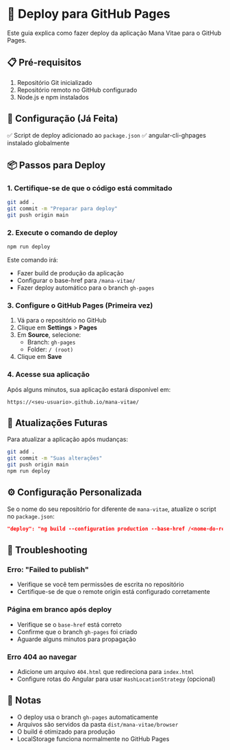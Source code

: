 # 🚀 Deploy para GitHub Pages

Este guia explica como fazer deploy da aplicação Mana Vitae para o GitHub Pages.

## 📋 Pré-requisitos

1. Repositório Git inicializado
2. Repositório remoto no GitHub configurado
3. Node.js e npm instalados

## 🔧 Configuração (Já Feita)

✅ Script de deploy adicionado ao `package.json`
✅ angular-cli-ghpages instalado globalmente

## 📦 Passos para Deploy

### 1. Certifique-se de que o código está commitado

```bash
git add .
git commit -m "Preparar para deploy"
git push origin main
```

### 2. Execute o comando de deploy

```bash
npm run deploy
```

Este comando irá:
- Fazer build de produção da aplicação
- Configurar o base-href para `/mana-vitae/`
- Fazer deploy automático para o branch `gh-pages`

### 3. Configure o GitHub Pages (Primeira vez)

1. Vá para o repositório no GitHub
2. Clique em **Settings** > **Pages**
3. Em **Source**, selecione:
   - Branch: `gh-pages`
   - Folder: `/ (root)`
4. Clique em **Save**

### 4. Acesse sua aplicação

Após alguns minutos, sua aplicação estará disponível em:

```
https://<seu-usuario>.github.io/mana-vitae/
```

## 🔄 Atualizações Futuras

Para atualizar a aplicação após mudanças:

```bash
git add .
git commit -m "Suas alterações"
git push origin main
npm run deploy
```

## ⚙️ Configuração Personalizada

Se o nome do seu repositório for diferente de `mana-vitae`, atualize o script no `package.json`:

```json
"deploy": "ng build --configuration production --base-href /<nome-do-repo>/ && npx angular-cli-ghpages --dir=dist/mana-vitae/browser"
```

## 🐛 Troubleshooting

### Erro: "Failed to publish"
- Verifique se você tem permissões de escrita no repositório
- Certifique-se de que o remote origin está configurado corretamente

### Página em branco após deploy
- Verifique se o `base-href` está correto
- Confirme que o branch `gh-pages` foi criado
- Aguarde alguns minutos para propagação

### Erro 404 ao navegar
- Adicione um arquivo `404.html` que redireciona para `index.html`
- Configure rotas do Angular para usar `HashLocationStrategy` (opcional)

## 📝 Notas

- O deploy usa o branch `gh-pages` automaticamente
- Arquivos são servidos da pasta `dist/mana-vitae/browser`
- O build é otimizado para produção
- LocalStorage funciona normalmente no GitHub Pages
